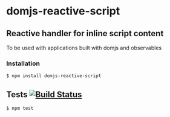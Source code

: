 # domjs-reactive-script
## Reactive handler for inline script content

To be used with applications built with domjs and observables

### Installation

	$ npm install domjs-reactive-script

## Tests [![Build Status](https://travis-ci.org/medikoo/domjs-reactive-script.svg)](https://travis-ci.org/medikoo/domjs-reactive-script)

	$ npm test
